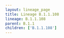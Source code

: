 ```yaml
---
layout: lineage_page
title: Lineage B.1.1.108
lineage: B.1.1.108
parent: B.1.1
children: ['B.1.1.108']
---
```

